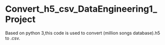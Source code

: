 # Convert_h5_csv_DataEngineering1_Project
Based on python 3,this code is used to convert (million songs database).h5 to .csv.
